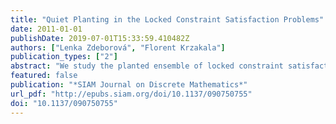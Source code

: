 ```yaml
---
title: "Quiet Planting in the Locked Constraint Satisfaction Problems"
date: 2011-01-01
publishDate: 2019-07-01T15:33:59.410482Z
authors: ["Lenka Zdeborová", "Florent Krzakala"]
publication_types: ["2"]
abstract: "We study the planted ensemble of locked constraint satisfaction problems. We describe the connection between the random and planted ensembles. The use of the cavity method is combined with arguments from reconstruction on trees and the first and second moment considerations. Our main result is the location of the hard region in the planted ensemble. In a part of that hard region, instances have with high probability a single satisfying assignment."
featured: false
publication: "*SIAM Journal on Discrete Mathematics*"
url_pdf: "http://epubs.siam.org/doi/10.1137/090750755"
doi: "10.1137/090750755"
---
```


